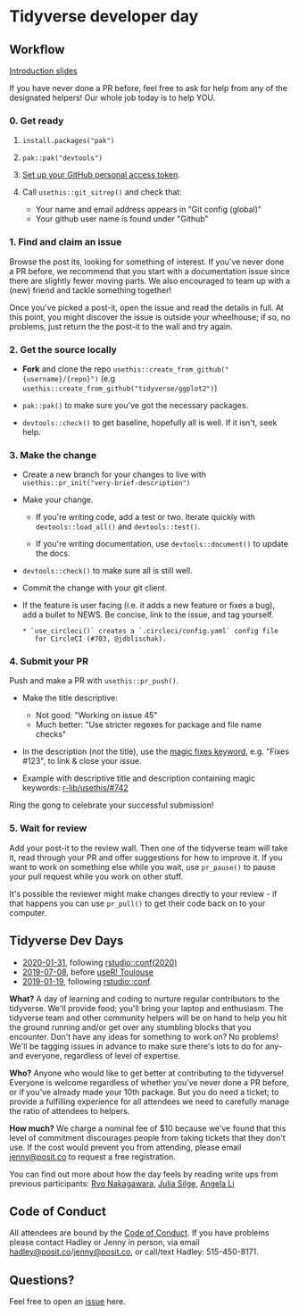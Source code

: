 # Tidyverse developer day

## Workflow

[Introduction slides](introduction.pdf)

If you have never done a PR before, feel free to ask for help from any of the designated helpers! Our whole job today is to help YOU. 

### 0. Get ready

1. `install.packages("pak")`

1. `pak::pak("devtools")`

1. [Set up your GitHub personal access token](https://usethis.r-lib.org/articles/git-credentials.html#get-a-personal-access-token-pat).

1. Call `usethis::git_sitrep()` and check that:
    * Your name and email address appears in "Git config (global)"
    * Your github user name is found under "Github"

### 1. Find and claim an issue

Browse the post its, looking for something of interest. If you've never done a PR before, we recommend that you start with a documentation issue since there are slightly fewer moving parts. We also encouraged to team up with a (new) friend and tackle something together!

Once you've picked a post-it, open the issue and read the details in full. At this point, you might discover the issue is outside your wheelhouse; if so, no problems, just return the the post-it to the wall and try again.

### 2. Get the source locally

* **Fork** and clone the repo `usethis::create_from_github("{username}/{repo}")` (e.g `usethis::create_from_github("tidyverse/ggplot2")`)

* `pak::pak()` to make sure you've got the necessary packages.

* `devtools::check()` to get baseline, hopefully all is well. If it isn't, 
  seek help.

### 3. Make the change

* Create a new branch for your changes to live with
  `usethis::pr_init("very-brief-description")`

* Make your change. 
  
  * If you're writing code, add a test or two. 
    Iterate quickly with `devtools::load_all()` and `devtools::test()`.
  
  * If you're writing documentation, use `devtools::document()` to 
    update the docs.

* `devtools::check()` to make sure all is still well.

* Commit the change with your git client.

* If the feature is user facing (i.e. it adds a new feature or fixes a bug), add a bullet to NEWS. Be concise, link to the issue, and tag yourself.

  ```
  * `use_circleci()` creates a `.circleci/config.yaml` config file
     for CircleCI (#703, @jdblischak).
  ```

### 4. Submit your PR

Push and make a PR with `usethis::pr_push()`.
  
- Make the title descriptive:
  - Not good: "Working on issue 45"
  - Much better: "Use stricter regexes for package and file name checks"

- In the description (not the title), use the [magic fixes keyword](https://help.github.com/en/articles/closing-issues-using-keywords),
  e.g. "Fixes #123", to link & close your issue.

- Example with descriptive title and description containing magic keywords:
  [r-lib/usethis/#742](https://github.com/r-lib/usethis/pull/742)  

Ring the gong to celebrate your successful submission!

### 5. Wait for review

Add your post-it to the review wall. Then one of the tidyverse team will take it, read through your PR and offer suggestions for how to improve it. If you want to work on something else while you wait, use `pr_pause()` to pause your pull request while you work on other stuff.

It's possible the reviewer might make changes directly to your review - if that happens you can use `pr_pull()` to get their code back on to your computer.

## Tidyverse Dev Days

* [2020-01-31](https://www.tidyverse.org/blog/2019/11/tidyverse-dev-day-2020/),
  following [rstudio::conf(2020)](https://rstd.io/conf)
* [2019-07-08](https://www.tidyverse.org/blog/2019/04/tidyverse-dev-day-at-user-2019/),
  before [useR! Toulouse](https://user2019.r-project.org)
* [2019-01-19](https://www.tidyverse.org/blog/2018/11/tidyverse-developer-day-2019/), 
  following [rstudio::conf](https://www.rstudio.com/conference/).

**What?** A day of learning and coding to nurture regular contributors to the tidyverse. We'll provide food; you'll bring your laptop and enthusiasm. The tidyverse team and other community helpers will be on hand to help you hit the ground running and/or get over any stumbling blocks that you encounter. Don't have any ideas for something to work on? No problems! We'll be tagging issues in advance to make sure there's lots to do for any- and everyone, regardless of level of expertise.

**Who?** Anyone who would like to get better at contributing to the tidyverse! Everyone is welcome regardless of whether you've never done a PR before, or if you've already made your 10th package. But you do need a ticket; to provide a fulfilling experience for all attendees we need to carefully manage the ratio of attendees to helpers.

**How much?** We charge a nominal fee of $10 because we've found that this level of commitment discourages people from taking tickets that they don't use. If the cost would prevent you from attending, please email jenny@posit.co to request a free registration.

You can find out more about how the day feels by reading write ups from previous participants: [Ryo Nakagawara](https://ryo-n7.github.io/2019-01-25-tidyversedevday-rstudioconf-reflections/), [Julia Silge](https://juliasilge.com/blog/rstudio-conf-2019/#bonus-round), [Angela Li](https://docs.google.com/presentation/d/1iodn7rsklI1wryld-NN_Dslr7tHM0xyoMx2C3RRFTJc/edit#slide=id.g4f3d8da43d_0_4) 

## Code of Conduct

All attendees are bound by the [Code of Conduct](CODE_OF_CONDUCT.md). If you have problems please contact Hadley or Jenny in person, via email <hadley@posit.co>/<jenny@posit.co>, or call/text Hadley: 515-450-8171.

## Questions?

Feel free to open an [issue](https://github.com/tidyverse/dev-day/issues) here.
